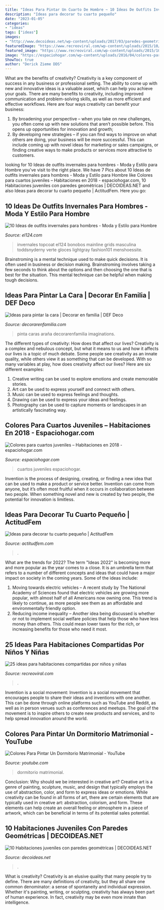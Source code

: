 ```yaml
---
title: "Ideas Para Pintar Un Cuarto De Hombre ~ 10 Ideas De Outfits Invernales Para Hombres"
description: "Ideas para decorar tu cuarto pequeño"
date: "2023-01-05"
categories:
- "ideas"
tags: ["ideas"]
images:
- "http://www.decoideas.net/wp-content/uploads/2017/03/paredes-geometricas-1.jpg"
featuredImage: "https://www.recreoviral.com/wp-content/uploads/2015/10/Creativas-habitaciones-compartidas-por-niños-y-niñas-1.png"
featured_image: "https://www.recreoviral.com/wp-content/uploads/2015/10/Creativas-habitaciones-compartidas-por-niños-y-niñas-1.png"
image: "https://espaciohogar.com/wp-content/uploads/2016/04/colores-para-cuartos-juveniles-paredes-azules-techo-blanco.jpg"
ShowToc: true
author: "Derick Zieme DDS"
---
```



What are the benefits of creativity?
Creativity is a key component of success in any business or professional setting. The ability to come up with new and innovative ideas is a valuable asset, which can help you achieve your goals. There are many benefits to creativity, including improved communication and problem-solving skills, as well as more efficient and effective workflows. Here are four ways creativity can benefit your business: 
1) By broadening your perspective – when you take on new challenges, you often come up with new solutions that aren’t possible before. This opens up opportunities for innovation and growth; 
2) By developing new strategies – if you can find ways to improve on what others are doing, your business will be more successful. This can include coming up with novel ideas for marketing or sales campaigns, or finding creative ways to make products or services more attractive to customers.

	

		
looking for 10 Ideas de outfits invernales para hombres - Moda y Estilo para Hombre you've visit to the right place. We have 7 Pics about 10 Ideas de outfits invernales para hombres - Moda y Estilo para Hombre like Colores para cuartos juveniles – Habitaciones en 2018 - espaciohogar.com, 10 Habitaciones juveniles con paredes geométricas | DECOIDEAS.NET and also Ideas para decorar tu cuarto pequeño | ActitudFem. Here you go:
		
    
## 10 Ideas De Outfits Invernales Para Hombres - Moda Y Estilo Para Hombre

<img loading=lazy src="https://el124.com/wp-content/uploads/2016/11/moda-hombre-invierno-4.jpg" onerror="this.onerror=null;this.src='https://tse3.mm.bing.net/th?id=OIP._0jpVSoWtZe8lKfi8onvpwHaId&amp;pid=15.1';" alt="10 Ideas de outfits invernales para hombres - Moda y Estilo para Hombre">

_Source: el124.com_

>invernales topcoat el124 bonobos mainline grids masculina toddsnyderny verte gloces lightgray fashion101 menshoessite. 

	

Brainstroming is a mental technique used to make quick decisions. It is often used in business or decision making. Brainstroming involves taking a few seconds to think about the options and then choosing the one that is best for the situation. This mental technique can be helpful when making tough decisions.

    
## Ideas Para Pintar La Cara | Decorar En Familia | DEF Deco

<img loading=lazy src="https://3.bp.blogspot.com/-vC4c5-KArIg/UxEUeMo71hI/AAAAAAAAA6I/IkSIkBZOra0/s1600/pintar+cara+spiderman.jpg" onerror="this.onerror=null;this.src='https://tse2.mm.bing.net/th?id=OIP.x6LbG2aTjM2ONo2wM8wgtwHaLH&amp;pid=15.1';" alt="Ideas para pintar la cara | Decorar en familia | DEF Deco">

_Source: decorarenfamilia.com_

>pinta caras araña decorarenfamilia imaginations. 

	

The different types of creativity: How does that affect our lives?
Creativity is a complex and nebulous concept, but what it means to us and how it affects our lives is a topic of much debate. Some people see creativity as an innate quality, while others view it as something that can be developed. With so many variables at play, how does creativity affect our lives? Here are six different examples: 
1. Creative writing can be used to explore emotions and create memorable stories.
2. Art can be used to express yourself and connect with others.
3. Music can be used to express feelings and thoughts.
4. Drawing can be used to express your ideas and feelings.
5. Photography can be used to capture moments or landscapes in an artistically fascinating way. 

    
## Colores Para Cuartos Juveniles – Habitaciones En 2018 - Espaciohogar.com

<img loading=lazy src="https://espaciohogar.com/wp-content/uploads/2016/04/colores-para-cuartos-juveniles-paredes-azules-techo-blanco.jpg" onerror="this.onerror=null;this.src='https://tse2.mm.bing.net/th?id=OIP.sSJVb27u1ADfncCwpTkZhQHaFD&amp;pid=15.1';" alt="Colores para cuartos juveniles – Habitaciones en 2018 - espaciohogar.com">

_Source: espaciohogar.com_

>cuartos juveniles espaciohogar. 

	

Invention is the process of designing, creating, or finding a new idea that can be used to make a product or service better. Invention can come from anyone, but it’s often most fruitful when it occurs in collaboration between two people. When something novel and new is created by two people, the potential for innovation is limitless.

    
## Ideas Para Decorar Tu Cuarto Pequeño | ActitudFem

<img loading=lazy src="https://cdn2.actitudfem.com/media/files/styles/large_auto/public/ideas-para-decorar-tu-cuarto-pequeno.jpg" onerror="this.onerror=null;this.src='https://tse2.mm.bing.net/th?id=OIP.HdSW-9Omxihj70jU_i147QHaFj&amp;pid=15.1';" alt="Ideas para decorar tu cuarto pequeño | ActitudFem">

_Source: actitudfem.com_

>. 

	

What are the trends for 2022?
The term "Ideas 2022" is becoming more and more popular as the year comes to a close. It is an umbrella term that refers to a number of different concepts and ideas that could have a major impact on society in the coming years. Some of the ideas include: 
1) Moving towards electric vehicles – A recent study by The National Academy of Sciences found that electric vehicles are growing more popular, with almost half of all Americans now owning one. This trend is likely to continue, as more people see them as an affordable and environmentally friendly option. 
2) Reducing income inequality – Another idea being discussed is whether or not to implement social welfare policies that help those who have less money than others. This could mean lower taxes for the rich, or increasing benefits for those who need it most.

    
## 25 Ideas Para Habitaciones Compartidas Por Niños Y Niñas

<img loading=lazy src="https://www.recreoviral.com/wp-content/uploads/2015/10/Creativas-habitaciones-compartidas-por-niños-y-niñas-1.png" onerror="this.onerror=null;this.src='https://tse1.mm.bing.net/th?id=OIP.A_bprHfLmS_Jyj9cMfeQywHaEv&amp;pid=15.1';" alt="25 ideas para habitaciones compartidas por niños y niñas">

_Source: recreoviral.com_

>. 

	

Invention is a social movement:
Invention is a social movement that encourages people to share their ideas and inventions with one another. This can be done through online platforms such as YouTube and Reddit, as well as in person venues such as conferences and meetups. The goal of the movement is to inspire others to create new products and services, and to help spread innovation around the world.

    
## Colores Para Pintar Un Dormitorio Matrimonial - YouTube

<img loading=lazy src="http://i.ytimg.com/vi/2kMeo-jNcsE/maxresdefault.jpg" onerror="this.onerror=null;this.src='https://tse4.mm.bing.net/th?id=OIP.eG5trwnUC80Iejpv0ANbGwHaEK&amp;pid=15.1';" alt="Colores Para Pintar Un Dormitorio Matrimonial - YouTube">

_Source: youtube.com_

>dormitorio matrimonial. 

	

Conclusion: Why should we be interested in creative art?
Creative art is a genre of painting, sculpture, music, and design that typically employs the use of abstraction, color, and form to express ideas or emotions. While creativity can be found in all forms of art, there are certain elements that are typically used in creative art: abstraction, colorism, and form. These elements can help create an overall feeling or atmosphere in a piece of artwork, which can be beneficial in terms of its potential sales potential.

    
## 10 Habitaciones Juveniles Con Paredes Geométricas | DECOIDEAS.NET

<img loading=lazy src="http://www.decoideas.net/wp-content/uploads/2017/03/paredes-geometricas-1.jpg" onerror="this.onerror=null;this.src='https://tse3.mm.bing.net/th?id=OIP.vU3PbbYH8yPgsrdgsHofgAHaJ_&amp;pid=15.1';" alt="10 Habitaciones juveniles con paredes geométricas | DECOIDEAS.NET">

_Source: decoideas.net_

>. 

	

What is creativity?
Creativity is an elusive quality that many people try to define. There are many definitions of creativity, but they all share one common denominator: a sense of spontaneity and individual expression. Whether it's painting, writing, or sculpting, creativity has always been part of human experience. In fact, creativity may be even more innate than intelligence.

